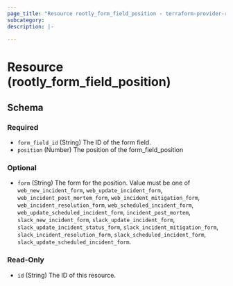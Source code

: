 ```yaml
---
page_title: "Resource rootly_form_field_position - terraform-provider-rootly"
subcategory:
description: |-
    
---
```


# Resource (rootly_form_field_position)



<!-- schema generated by tfplugindocs -->
## Schema

### Required

- `form_field_id` (String) The ID of the form field.
- `position` (Number) The position of the form_field_position

### Optional

- `form` (String) The form for the position. Value must be one of `web_new_incident_form`, `web_update_incident_form`, `web_incident_post_mortem_form`, `web_incident_mitigation_form`, `web_incident_resolution_form`, `web_scheduled_incident_form`, `web_update_scheduled_incident_form`, `incident_post_mortem`, `slack_new_incident_form`, `slack_update_incident_form`, `slack_update_incident_status_form`, `slack_incident_mitigation_form`, `slack_incident_resolution_form`, `slack_scheduled_incident_form`, `slack_update_scheduled_incident_form`.

### Read-Only

- `id` (String) The ID of this resource.
